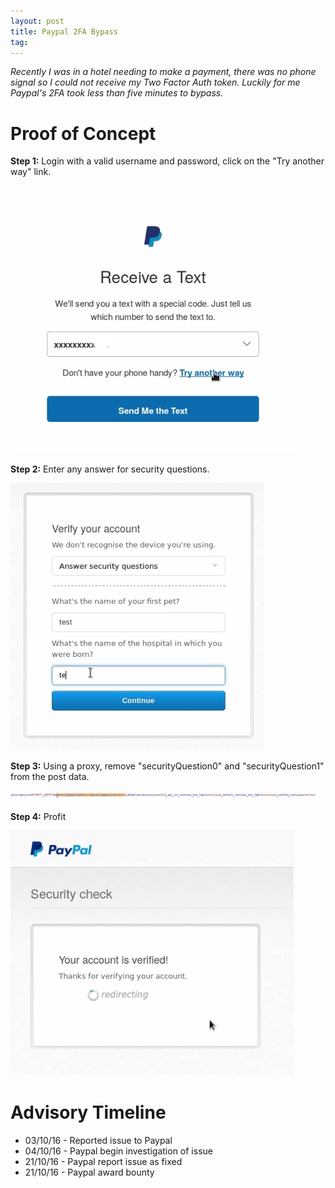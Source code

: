 ```yaml
---
layout: post
title: Paypal 2FA Bypass
tag: 
---
```


_Recently I was in a hotel needing to make a payment, there was no phone signal so I could not receive my Two Factor Auth token. Luckily for me Paypal's 2FA took less than five minutes to bypass._


# Proof of Concept

**Step 1:** Login with a valid username and password, click on the "Try another way" link.

![loginform](/assets/images/verifynumber.png)

**Step 2:** Enter any answer for security questions.

![securityquestions](/assets/images/securityquestions.png)

**Step 3:** Using a proxy, remove "securityQuestion0" and "securityQuestion1" from the post data.

![postdata](/assets/images/postdata.png)

**Step 4:** Profit

![verified](/assets/images/verified.png)



# Advisory Timeline

* 03/10/16  - Reported issue to Paypal 
* 04/10/16  - Paypal begin investigation of issue
* 21/10/16 - Paypal report issue as fixed 
* 21/10/16 - Paypal award bounty 
